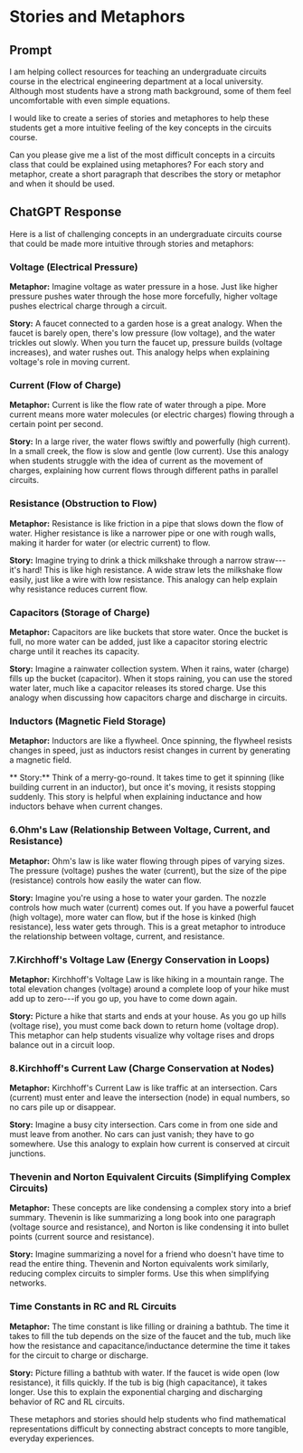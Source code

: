 # Stories and Metaphors

## Prompt
I am helping collect resources for teaching an undergraduate
circuits course in the electrical engineering department at
a local university. Although most students have a strong
math background, some of them feel uncomfortable with even
simple equations.

I would like to create a series of stories and metaphores to
help these students get a more intuitive feeling of the key
concepts in the circuits course.

Can you please give me a list of the most difficult concepts
in a circuits class that could be explained using metaphores?
For each story and metaphor, create a short paragraph that
describes the story or metaphor and when it should be used.

## ChatGPT Response

Here is a list of challenging concepts in an undergraduate circuits course that could be made more intuitive through stories and metaphors:

### Voltage (Electrical Pressure)

**Metaphor:** Imagine voltage as water pressure in a hose. Just like higher pressure pushes water through the hose more forcefully, higher voltage pushes electrical charge through a circuit.

**Story:** A faucet connected to a garden hose is a great analogy. When the faucet is barely open, there's low pressure (low voltage), and the water trickles out slowly. When you turn the faucet up, pressure builds (voltage increases), and water rushes out. This analogy helps when explaining voltage's role in moving current.

### Current (Flow of Charge)

**Metaphor:** Current is like the flow rate of water through a pipe. More current means more water molecules (or electric charges) flowing through a certain point per second.

**Story:** In a large river, the water flows swiftly and powerfully (high current). In a small creek, the flow is slow and gentle (low current). Use this analogy when students struggle with the idea of current as the movement of charges, explaining how current flows through different paths in parallel circuits.

### Resistance (Obstruction to Flow)

**Metaphor:** Resistance is like friction in a pipe that slows down the flow of water. Higher resistance is like a narrower pipe or one with rough walls, making it harder for water (or electric current) to flow.

**Story:** Imagine trying to drink a thick milkshake through a narrow straw---it's hard! This is like high resistance. A wide straw lets the milkshake flow easily, just like a wire with low resistance. This analogy can help explain why resistance reduces current flow.

### Capacitors (Storage of Charge)

**Metaphor:** Capacitors are like buckets that store water. Once the bucket is full, no more water can be added, just like a capacitor storing electric charge until it reaches its capacity.

**Story:** Imagine a rainwater collection system. When it rains, water (charge) fills up the bucket (capacitor). When it stops raining, you can use the stored water later, much like a capacitor releases its stored charge. Use this analogy when discussing how capacitors charge and discharge in circuits.

### Inductors (Magnetic Field Storage)

**Metaphor:** Inductors are like a flywheel. Once spinning, the flywheel resists changes in speed, just as inductors resist changes in current by generating a magnetic field.

** Story:** Think of a merry-go-round. It takes time to get it spinning (like building current in an inductor), but once it's moving, it resists stopping suddenly. This story is helpful when explaining inductance and how inductors behave when current changes.

### 6.Ohm's Law (Relationship Between Voltage, Current, and Resistance)

**Metaphor:** Ohm's law is like water flowing through pipes of varying sizes. The pressure (voltage) pushes the water (current), but the size of the pipe (resistance) controls how easily the water can flow.

**Story:** Imagine you're using a hose to water your garden. The nozzle controls how much water (current) comes out. If you have a powerful faucet (high voltage), more water can flow, but if the hose is kinked (high resistance), less water gets through. This is a great metaphor to introduce the relationship between voltage, current, and resistance.

### 7.Kirchhoff's Voltage Law (Energy Conservation in Loops)

**Metaphor:** Kirchhoff's Voltage Law is like hiking in a mountain range. The total elevation changes (voltage) around a complete loop of your hike must add up to zero---if you go up, you have to come down again.

**Story:** Picture a hike that starts and ends at your house. As you go up hills (voltage rise), you must come back down to return home (voltage drop). This metaphor can help students visualize why voltage rises and drops balance out in a circuit loop.

### 8.Kirchhoff's Current Law (Charge Conservation at Nodes)

**Metaphor:** Kirchhoff's Current Law is like traffic at an intersection. Cars (current) must enter and leave the intersection (node) in equal numbers, so no cars pile up or disappear.

**Story:** Imagine a busy city intersection. Cars come in from one side and must leave from another. No cars can just vanish; they have to go somewhere. Use this analogy to explain how current is conserved at circuit junctions.

### Thevenin and Norton Equivalent Circuits (Simplifying Complex Circuits)

**Metaphor:** These concepts are like condensing a complex story into a brief summary. Thevenin is like summarizing a long book into one paragraph (voltage source and resistance), and Norton is like condensing it into bullet points (current source and resistance).

**Story:** Imagine summarizing a novel for a friend who doesn't have time to read the entire thing. Thevenin and Norton equivalents work similarly, reducing complex circuits to simpler forms. Use this when simplifying networks.

### Time Constants in RC and RL Circuits

**Metaphor:** The time constant is like filling or draining a bathtub. The time it takes to fill the tub depends on the size of the faucet and the tub, much like how the resistance and capacitance/inductance determine the time it takes for the circuit to charge or discharge.

**Story:** Picture filling a bathtub with water. If the faucet is wide open (low resistance), it fills quickly. If the tub is big (high capacitance), it takes longer. Use this to explain the exponential charging and discharging behavior of RC and RL circuits.

These metaphors and stories should help students who find mathematical representations difficult by connecting abstract concepts to more tangible, everyday experiences.